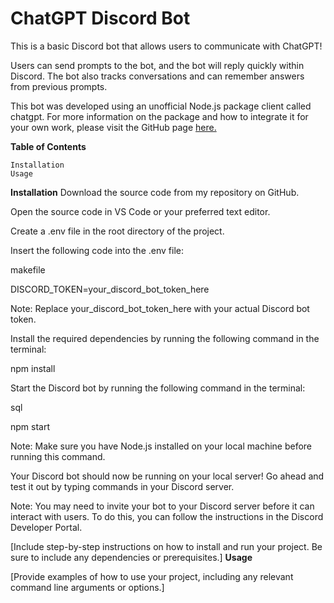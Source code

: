 # **ChatGPT Discord Bot**

This is a basic Discord bot that allows users to communicate with ChatGPT! 

Users can send prompts to the bot, and the bot will reply quickly within Discord. The bot also tracks conversations and can remember answers from previous prompts.

This bot was developed using an unofficial Node.js package client called chatgpt. For more information on the package and how to integrate it for your own work, please visit the GitHub page [here.](https://github.com/transitive-bullshit/chatgpt-api)

**Table of Contents**

    Installation
    Usage


**Installation**
Download the source code from my repository on GitHub.

Open the source code in VS Code or your preferred text editor.

Create a .env file in the root directory of the project.

Insert the following code into the .env file:

makefile

DISCORD_TOKEN=your_discord_bot_token_here

Note: Replace your_discord_bot_token_here with your actual Discord bot token.

Install the required dependencies by running the following command in the terminal:

npm install

Start the Discord bot by running the following command in the terminal:

sql

npm start

Note: Make sure you have Node.js installed on your local machine before running this command.

Your Discord bot should now be running on your local server! Go ahead and test it out by typing commands in your Discord server.

Note: You may need to invite your bot to your Discord server before it can interact with users. To do this, you can follow the instructions in the Discord Developer Portal.

[Include step-by-step instructions on how to install and run your project. Be sure to include any dependencies or prerequisites.]
**Usage**

[Provide examples of how to use your project, including any relevant command line arguments or options.]

